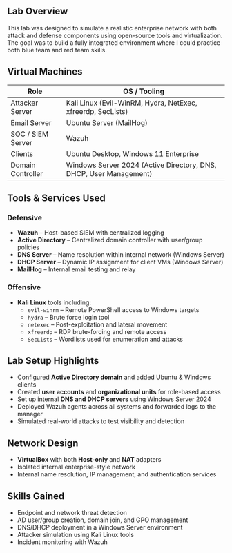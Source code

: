 ##  Lab Overview

This lab was designed to simulate a realistic enterprise network with both attack and defense components using open-source tools and virtualization. The goal was to build a fully integrated environment where I could practice both blue team and red team skills.

##  Virtual Machines

| Role               | OS / Tooling                |
|--------------------|-----------------------------|
| Attacker Server    | Kali Linux (Evil-WinRM, Hydra, NetExec, xfreerdp, SecLists) |
| Email Server       | Ubuntu Server (MailHog)     |
| SOC / SIEM Server  |Wazuh           |
| Clients            | Ubuntu Desktop, Windows 11 Enterprise |
| Domain Controller  | Windows Server 2024 (Active Directory, DNS, DHCP, User Management) |

##  Tools & Services Used

### Defensive
- **Wazuh** – Host-based SIEM with centralized logging
- **Active Directory** – Centralized domain controller with user/group policies
- **DNS Server** – Name resolution within internal network (Windows Server)
- **DHCP Server** – Dynamic IP assignment for client VMs (Windows Server)
- **MailHog** – Internal email testing and relay

###  Offensive
- **Kali Linux** tools including:
  - `evil-winrm` – Remote PowerShell access to Windows targets
  - `hydra` – Brute force login tool
  - `netexec` – Post-exploitation and lateral movement
  - `xfreerdp` – RDP brute-forcing and remote access
  - `SecLists` – Wordlists used for enumeration and attacks

##  Lab Setup Highlights

- Configured **Active Directory domain** and added Ubuntu & Windows clients
- Created **user accounts** and **organizational units** for role-based access
- Set up internal **DNS and DHCP servers** using Windows Server 2024
- Deployed Wazuh agents across all systems and forwarded logs to the manager
- Simulated real-world attacks to test visibility and detection

##  Network Design

- **VirtualBox** with both **Host-only** and **NAT** adapters
- Isolated internal enterprise-style network
- Internal name resolution, IP management, and authentication services

## Skills Gained

- Endpoint and network threat detection
- AD user/group creation, domain join, and GPO management
- DNS/DHCP deployment in a Windows Server environment
- Attacker simulation using Kali Linux tools
- Incident monitoring with Wazuh 

